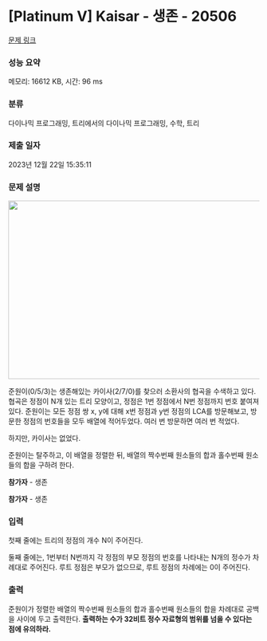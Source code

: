 # [Platinum V] Kaisar - 생존 - 20506 

[문제 링크](https://www.acmicpc.net/problem/20506) 

### 성능 요약

메모리: 16612 KB, 시간: 96 ms

### 분류

다이나믹 프로그래밍, 트리에서의 다이나믹 프로그래밍, 수학, 트리

### 제출 일자

2023년 12월 22일 15:35:11

### 문제 설명

<p style="text-align: center;"><img alt="" src="https://upload.acmicpc.net/f87417b6-be3b-4490-b7fb-4e2d6968b47c/-/preview/" style="height: 358px; width: 800px;"></p>

<p>준원이(0/5/3)는 생존해있는 카이사(2/7/0)를 찾으러 소환사의 협곡을 수색하고 있다. 협곡은 정점이 N개 있는 트리 모양이고, 정점은 1번 정점에서 N번 정점까지 번호 붙여져 있다. 준원이는 모든 정점 쌍 x, y에 대해 x번 정점과 y번 정점의 LCA를 방문해보고, 방문한 정점의 번호들을 모두 배열에 적어두었다. 여러 번 방문하면 여러 번 적었다.</p>

<p>하지만, 카이사는 없었다.</p>

<p>준원이는 탈주하고, 이 배열을 정렬한 뒤, 배열의 짝수번째 원소들의 합과 홀수번째 원소들의 합을 구하려 한다.</p>

<p><strong>참가자</strong> - 생존</p>

<p><strong>참가자</strong> - 생존</p>

### 입력 

 <p>첫째 줄에는 트리의 정점의 개수 N이 주어진다.</p>

<p>둘째 줄에는, 1번부터 N번까지 각 정점의 부모 정점의 번호를 나타내는 N개의 정수가 차례대로 주어진다. 루트 정점은 부모가 없으므로, 루트 정점의 차례에는 0이 주어진다.</p>

### 출력 

 <p>준원이가 정렬한 배열의 짝수번째 원소들의 합과 홀수번째 원소들의 합을 차례대로 공백을 사이에 두고 출력한다. <strong>출력하는 수가 32비트 정수 자료형의 범위를 넘을 수 있다는 점에 유의하라.</strong></p>

